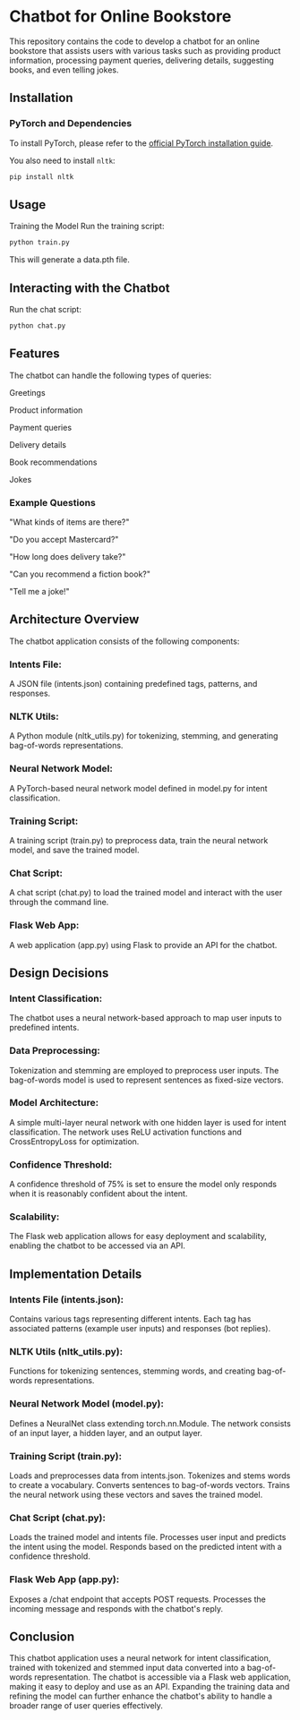 # Chatbot for Online Bookstore

This repository contains the code to develop a chatbot for an online bookstore that assists users with various tasks such as providing product information, processing payment queries, delivering details, suggesting books, and even telling jokes.

## Installation

### PyTorch and Dependencies

To install PyTorch, please refer to the [official PyTorch installation guide](https://pytorch.org/get-started/locally/).

You also need to install `nltk`:

```bash
pip install nltk
```
## Usage
Training the Model
Run the training script:

```bash
python train.py
```

This will generate a data.pth file.

## Interacting with the Chatbot
Run the chat script:

```bash
python chat.py
```

## Features
The chatbot can handle the following types of queries:

Greetings

Product information

Payment queries

Delivery details

Book recommendations

Jokes

### Example Questions
"What kinds of items are there?"

"Do you accept Mastercard?"

"How long does delivery take?"

"Can you recommend a fiction book?"

"Tell me a joke!"

## Architecture Overview
The chatbot application consists of the following components:

### Intents File:
 A JSON file (intents.json) containing predefined tags, patterns, and responses.

### NLTK Utils:
 A Python module (nltk_utils.py) for tokenizing, stemming, and generating bag-of-words representations.

### Neural Network Model:
 A PyTorch-based neural network model defined in model.py for intent classification.

### Training Script:
 A training script (train.py) to preprocess data, train the neural network model, and save the trained model.

### Chat Script:
 A chat script (chat.py) to load the trained model and interact with the user through the command line.

### Flask Web App:
 A web application (app.py) using Flask to provide an API for the chatbot.

## Design Decisions
### Intent Classification:
 The chatbot uses a neural network-based approach to map user inputs to predefined intents.

### Data Preprocessing:
 Tokenization and stemming are employed to preprocess user inputs. The bag-of-words model is used to represent sentences as fixed-size vectors.

### Model Architecture:
 A simple multi-layer neural network with one hidden layer is used for intent classification. The network uses ReLU activation functions and CrossEntropyLoss for optimization.

### Confidence Threshold:
 A confidence threshold of 75% is set to ensure the model only responds when it is reasonably confident about the intent.

### Scalability:
 The Flask web application allows for easy deployment and scalability, enabling the chatbot to be accessed via an API.

## Implementation Details

### Intents File (intents.json):
Contains various tags representing different intents.
Each tag has associated patterns (example user inputs) and responses (bot replies).

### NLTK Utils (nltk_utils.py):
Functions for tokenizing sentences, stemming words, and creating bag-of-words representations.

### Neural Network Model (model.py):
Defines a NeuralNet class extending torch.nn.Module.
The network consists of an input layer, a hidden layer, and an output layer.

### Training Script (train.py):
Loads and preprocesses data from intents.json.
Tokenizes and stems words to create a vocabulary.
Converts sentences to bag-of-words vectors.
Trains the neural network using these vectors and saves the trained model.

### Chat Script (chat.py):
Loads the trained model and intents file.
Processes user input and predicts the intent using the model.
Responds based on the predicted intent with a confidence threshold.

### Flask Web App (app.py):
Exposes a /chat endpoint that accepts POST requests.
Processes the incoming message and responds with the chatbot's reply.

## Conclusion
This chatbot application uses a neural network for intent classification, trained with tokenized and stemmed input data converted into a bag-of-words representation. The chatbot is accessible via a Flask web application, making it easy to deploy and use as an API. Expanding the training data and refining the model can further enhance the chatbot's ability to handle a broader range of user queries effectively.






